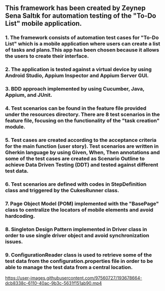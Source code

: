 ## This framework has been created by Zeynep Sena Saltık for automation testing of the "To-Do List" mobile application.
### 1. The framework consists of automation test cases for "To-Do List" which is a mobile application where users can create a list of tasks and plans.This app has been chosen because it allows the users to create their interface.
### 2. The application is tested against a virtual device by using Android Studio, Appium Inspector and Appium Server GUI.
### 3. BDD approach implemented by using Cucumber, Java, Appium, and JUnit.
### 4. Test scenarios can be found in the feature file provided under the resources directory. There are 8 test scenarios in the feature file, focusing on the functionality of the "task creation" module.
### 5. Test cases are created according to the acceptance criteria for the main function (user story). Test scenarios are written in Gherkin language by using Given, When, Then annotations and some of the test cases are created as Scenario Outline to achieve Data Driven Testing (DDT) and tested against different test data.
### 6. Test scenarios are defined with codes in StepDefinition class and triggered by the CukesRunner class.
### 7. Page Object Model (POM) implemented with the "BasePage" class to centralize the locators of mobile elements and avoid hardcoding.
### 8. Singleton Design Pattern implemented in Driver class in order to use single driver object and avoid synchronization issues.
### 9. ConfigurationReader class is used to retrieve some of the test data from the configuration.properties file in order to be able to manage the test data from a central location.

https://user-images.githubusercontent.com/97560727/193678664-dcb8338c-6110-40ac-9b3c-5631f151ab90.mp4


